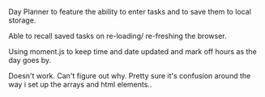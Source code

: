 Day Planner to feature the ability to enter tasks and to save them to local storage.

Able to recall saved tasks on re-loading/ re-freshing the browser.

Using moment.js to keep time and date updated and mark off hours as the day goes by.



Doesn't work. Can't figure out why. Pretty sure it's confusion around the way i set up the arrays and html elements..

